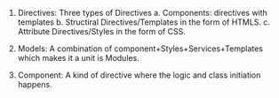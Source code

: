1. Directives: Three types of Directives
  a. Components: directives with templates
  b. Structiral Directives/Templates in the form of HTMLS.
  c. Attribute Directives/Styles in the form of CSS.

2. Models: A combination of component+Styles+Services+Templates which makes it a unit is Modules.

3. Component: A kind of directive where the logic and class initiation happens.
